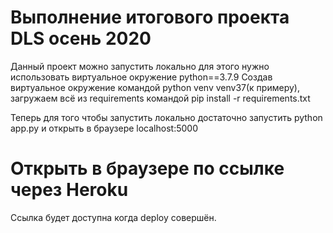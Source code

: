 # Выполнение итогового проекта DLS осень 2020
Данный проект можно запустить локально для этого нужно использовать виртуальное окружение python==3.7.9
Создав виртуальное окружение командой python venv venv37(к примеру), загружаем всё из requirements
командой pip install -r requirements.txt

Теперь для того чтобы запустить локально достаточно запустить python app.py
и открыть в браузере localhost:5000

# Открыть в браузере по ссылке через Heroku
Ссылка будет доступна когда deploy совершён.
